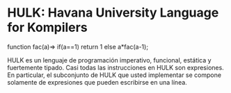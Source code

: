 # HULK: Havana University Language for Kompilers

function fac(a)=> if(a==1) return 1 else a*fac(a-1);

HULK es un lenguaje de programación imperativo, funcional, estática y fuertemente tipado. Casi todas las instrucciones en HULK son expresiones. 
En particular, el subconjunto de HULK que usted implementar se compone solamente de expresiones que pueden escribirse en una línea.
